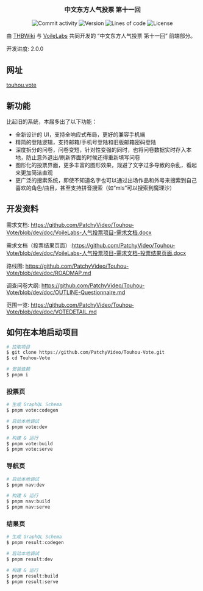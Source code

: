 <h3 align="center">中文东方人气投票 第十一回</h3>

<p align="center">
  <img alt="Commit activity" src="https://img.shields.io/github/commit-activity/m/PatchyVideo/Touhou-Vote" />
  <img alt="Version" src="https://img.shields.io/github/package-json/v/PatchyVideo/Touhou-Vote" />
  <img alt="Lines of code" src="https://tokei.rs/b1/github/PatchyVideo/Touhou-Vote?category=code" />
  <img alt="License" src="https://img.shields.io/github/license/PatchyVideo/Touhou-Vote" />
</p>

由 [THBWiki](https://thwiki.cc) 与 [VoileLabs](https://github.com/PatchyVideo) 共同开发的 “中文东方人气投票 第十一回” 前端部分。

开发进度: 2.0.0

## 网址

[touhou.vote](https://touhou.vote)

## 新功能

比起旧的系统，本届多出了以下功能：

- 全新设计的 UI，支持全响应式布局，更好的兼容手机端
- 精简的登陆逻辑，支持邮箱/手机号登陆和旧版邮箱密码登陆
- 深度拆分的问卷，问卷变短，针对性变强的同时，也将问卷数据实时存入本地，防止意外退出/刷新界面的时候还得重新填写问卷
- 图形化的投票界面，更多丰富的图形效果，规避了文字过多导致的杂乱，看起来更加简洁直观
- 更广泛的搜索系统，即使不知道名字也可以通过出场作品和外号来搜索到自己喜欢的角色/曲目，甚至支持拼音搜索（如“mls”可以搜索到魔理沙）

## 开发资料

需求文档: <https://github.com/PatchyVideo/Touhou-Vote/blob/dev/doc/VoileLabs-人气投票项目-需求文档.docx>

需求文档（投票结果页面）:<https://github.com/PatchyVideo/Touhou-Vote/blob/dev/doc/VoileLabs-人气投票项目-需求文档-投票结果页面.docx>

路线图: <https://github.com/PatchyVideo/Touhou-Vote/blob/dev/doc/ROADMAP.md>

调查问卷大纲: <https://github.com/PatchyVideo/Touhou-Vote/blob/dev/doc/OUTLINE-Questionnaire.md>

范围一览: <https://github.com/PatchyVideo/Touhou-Vote/blob/dev/doc/VOTEDETAIL.md>

## 如何在本地启动项目

```bash
# 拉取项目
$ git clone https://github.com/PatchyVideo/Touhou-Vote.git
$ cd Touhou-Vote

# 安装依赖
$ pnpm i
```

### 投票页

```bash
# 生成 GraphQL Schema
$ pnpm vote:codegen

# 启动本地调试
$ pnpm vote:dev

# 构建 & 运行
$ pnpm vote:build
$ pnpm vote:serve
```

### 导航页

```bash
# 启动本地调试
$ pnpm nav:dev

# 构建 & 运行
$ pnpm nav:build
$ pnpm nav:serve
```

### 结果页

```bash
# 生成 GraphQL Schema
$ pnpm result:codegen

# 启动本地调试
$ pnpm result:dev

# 构建 & 运行
$ pnpm result:build
$ pnpm result:serve
```
